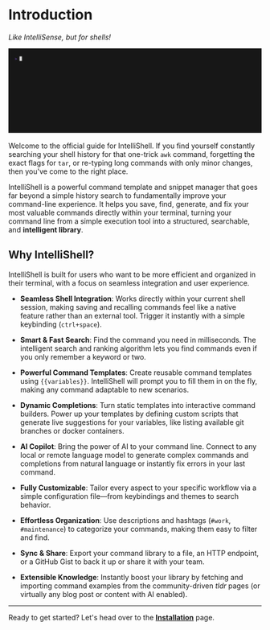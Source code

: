 # Introduction

_Like IntelliSense, but for shells!_

![intelli-shell demo](images/demo.gif)

Welcome to the official guide for IntelliShell. If you find yourself constantly searching your shell history for that
one-trick `awk` command, forgetting the exact flags for `tar`, or re-typing long commands with only minor changes,
then you've come to the right place.

IntelliShell is a powerful command template and snippet manager that goes far beyond a simple history search to
fundamentally improve your command-line experience. It helps you save, find, generate, and fix your most valuable
commands directly within your terminal, turning your command line from a simple execution tool into a structured,
searchable, and **intelligent library**.

## Why IntelliShell?

IntelliShell is built for users who want to be more efficient and organized in their terminal, with a focus on seamless
integration and user experience.

- **Seamless Shell Integration**: Works directly within your current shell session, making saving and recalling commands
  feel like a native feature rather than an external tool. Trigger it instantly with a simple keybinding
  (`ctrl+space`).

- **Smart & Fast Search**: Find the command you need in milliseconds. The intelligent search and ranking algorithm lets
  you find commands even if you only remember a keyword or two.

- **Powerful Command Templates**: Create reusable command templates using `{{variables}}`. IntelliShell will prompt you
  to fill them in on the fly, making any command adaptable to new scenarios.

- **Dynamic Completions**: Turn static templates into interactive command builders. Power up your templates by defining
  custom scripts that generate live suggestions for your variables, like listing available git branches or docker
  containers.

- **AI Copilot**: Bring the power of AI to your command line. Connect to any local or remote language model to generate
  complex commands and completions from natural language or instantly fix errors in your last command.

- **Fully Customizable**: Tailor every aspect to your specific workflow via a simple configuration file—from keybindings
  and themes to search behavior.

- **Effortless Organization**: Use descriptions and hashtags (`#work`, `#maintenance`) to categorize your commands,
  making them easy to filter and find.

- **Sync & Share**: Export your command library to a file, an HTTP endpoint, or a GitHub Gist to back it up or share it
  with your team.

- **Extensible Knowledge**: Instantly boost your library by fetching and importing command examples from the
  community-driven _tldr_ pages (or virtually any blog post or content with AI enabled).

---

Ready to get started? Let's head over to the [**Installation**](./guide/installation.md) page.
